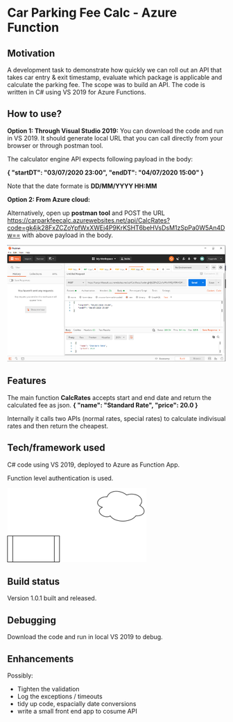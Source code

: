 # Car Parking Fee Calc - Azure Function

## Motivation
A development task to demonstrate how quickly we can roll out an API that takes car entry & exit timestamp, evaluate which package is applicable and calculate the parking fee. The scope was to build an API. The code is written in C# using VS 2019 for Azure Functions.

## How to use?
**Option 1: Through Visual Studio 2019:** You can download the code and run in VS 2019. It should generate local URL that you can call directly from your browser or through postman tool.

The calculator engine API expects following payload in the body:

**{
	"startDT": "03/07/2020 23:00",
	"endDT": "04/07/2020 15:00"
}**

Note that the date formate is **DD/MM/YYYY HH:MM**

**Option 2: From Azure cloud:** 

Alternatively, open up **postman tool** and POST the URL https://carparkfeecalc.azurewebsites.net/api/CalcRates?code=gk4jk28FxZCZoYpfWxXWEj4P9KrKSHT6beHVsDsM1zSpPa0W5An4Dw== 
with above payload in the body.

![Alt text](/Docs/postman_call.png?raw=true "postman preview")


## Features
The main function **CalcRates** accepts start and end date and return the calculated fee as json.
**{
    "name": "Standard Rate",
    "price": 20.0
}**

Internally it calls two APIs (normal rates, special rates) to calculate indivisual rates and then return the cheapest.

## Tech/framework used
C# code using VS 2019, deployed to Azure as Function App.

Function level authentication is used.

![Alt text](/Docs/InfoFlowDia.png?raw=true "Info Flow")


## Build status
Version 1.0.1 built and released.

## Debugging
Download the code and run in local VS 2019 to debug.

## Enhancements
Possibly:
 - Tighten the validation
 - Log the exceptions / timeouts
 - tidy up code, espacially date conversions
 - write a small front end app to cosume API

